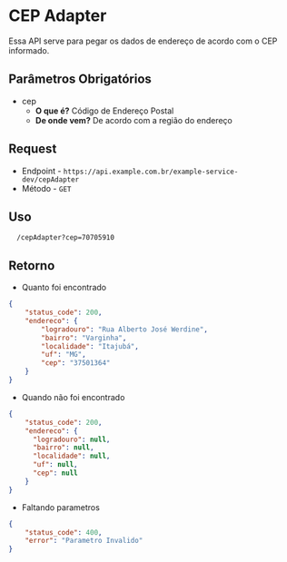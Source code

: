 # CEP Adapter

Essa API serve para pegar os dados de endereço de acordo com o CEP informado.

## Parâmetros Obrigatórios

- cep
  - **O que é?** Código de Endereço Postal
  - **De onde vem?** De acordo com a região do endereço

## Request

- Endpoint - `https://api.example.com.br/example-service-dev/cepAdapter`
- Método - `GET`

## Uso
```
  /cepAdapter?cep=70705910
```

## Retorno

- Quanto foi encontrado
```json
{
    "status_code": 200,
    "endereco": {
        "logradouro": "Rua Alberto José Werdine",
        "bairro": "Varginha",
        "localidade": "Itajubá",
        "uf": "MG",
        "cep": "37501364"
    }
}
```

- Quando não foi encontrado
```json
{
    "status_code": 200,
    "endereco": {
      "logradouro": null,
      "bairro": null,
      "localidade": null,
      "uf": null,
      "cep": null
    }
}
```

- Faltando parametros

```json
{
    "status_code": 400,
    "error": "Parametro Invalido"
}
```